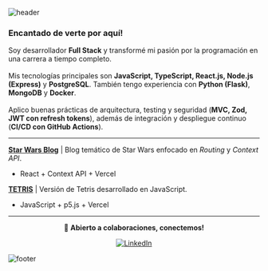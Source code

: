 ![header](https://capsule-render.vercel.app/api?type=waving&color=0:00ff87,50:00d9ff,100:0055ff&height=160&section=header&text=Hola,%20soy%20Joan%20Simonutti%20%F0%9F%91%8B&fontSize=50&fontColor=FFFFFF&fontAlignY=35)

<!--![header](https://capsule-render.vercel.app/api?type=waving&color=0:004e92,50:00a896,100:00f5d4&height=160&section=header&text=Hola,%20soy%20Joan%20Simonutti%20%F0%9F%91%8B&fontSize=50&fontColor=FFFFFF&fontAlignY=35)
-->

### Encantado de verte por aquí!  
Soy desarrollador **Full Stack** y transformé mi pasión por la programación en una carrera a tiempo completo. <br/><br/>
Mis tecnologías principales son **JavaScript, TypeScript, React.js, Node.js (Express)** y **PostgreSQL**. También tengo experiencia con **Python (Flask)**, **MongoDB** y **Docker**.<br/><br/>
Aplico buenas prácticas de arquitectura, testing y seguridad (**MVC, Zod, JWT con refresh tokens**), además de integración y despliegue continuo (**CI/CD con GitHub Actions**).

---

**[Star Wars Blog](https://star-wars-blog-navy.vercel.app/)** | Blog temático de Star Wars enfocado en *Routing* y *Context API*.  
- React + Context API + Vercel

**[TETRIS](https://tetris-javascript-flame.vercel.app/)** | Versión de Tetris desarrollado en JavaScript.  
- JavaScript + p5.js + Vercel  

<!--**[App Servicios](https://servipro-es.vercel.app/)** | MVP de una aplicación que conecta prestadores de servicios con clientes finales.  
- Frontend: React + Vite + Bootstrap + Vercel | Backend: Node.js + Express + MongoDB Atlas + Render
-->
---

<div align="center">

💬 **Abierto a colaboraciones, conectemos!**  

<a href="https://www.linkedin.com/in/joansimonutti/" target="_blank">
<img src="https://img.shields.io/badge/LinkedIn-%231E77B5.svg?&style=for-the-badge&logo=linkedin&logoColor=white" alt="LinkedIn" />
</a>
</div>

<!--![footer](https://capsule-render.vercel.app/api?type=waving&color=0:004e92,50:00a896,100:00f5d4&height=120&section=footer&text=Siempre%20aprendiendo,%20siempre%20creando.%20Conecta%20y%20colabora%20conmigo!&fontSize=16&fontColor=FFFFFF&fontAlign=50&fontAlignY=70)
-->

![footer](https://capsule-render.vercel.app/api?type=waving&color=0:00ff87,50:00d9ff,100:0055ff&height=120&section=footer&text=Siempre%20aprendiendo,%20siempre%20creando.%20Conecta%20y%20colabora%20conmigo!&fontSize=16&fontColor=FFFFFF&fontAlign=50&fontAlignY=70)


<!--
-->
